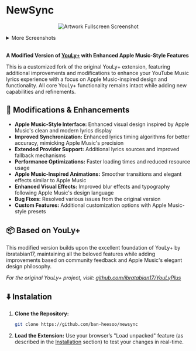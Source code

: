 # NewSync

<p align="center">
<img src="https://hivicode.github.io/assets/newsync/fullscreened-omg.png" alt="Artwork Fullscreen Screenshot">
</p>

<details>
<summary>More Screenshots</summary>
<p align="center">
<img src="https://hivicode.github.io/assets/newsync/mainscreen" alt="Main Screenshot">
<img src="https://hivicode.github.io/assets/newsync/fullscreened-hurt" alt="Artwork Fullscreen Screenshot">
<img src="https://hivicode.github.io/assets/newsync/mainscreen-bubblegum" alt="Main Lyric Screenshot">
<img src="https://hivicode.github.io/assets/newsync/videofullscreened-bubblegum" alt="Video Fullscreen Screenshot">
</p>
</details>

<br>

**A Modified Version of [YouLy+](https://github.com/ibratabian17/YouLyPlus) with Enhanced Apple Music-Style Features**

This is a customized fork of the original YouLy+ extension, featuring additional improvements and modifications to enhance your YouTube Music lyrics experience with a focus on Apple Music-inspired design and functionality. All core YouLy+ functionality remains intact while adding new capabilities and refinements.

## 🔧 Modifications & Enhancements

- **Apple Music-Style Interface:** Enhanced visual design inspired by Apple Music's clean and modern lyrics display
- **Improved Synchronization:** Enhanced lyrics timing algorithms for better accuracy, mimicking Apple Music's precision
- **Extended Provider Support:** Additional lyrics sources and improved fallback mechanisms  
- **Performance Optimizations:** Faster loading times and reduced resource usage
- **Apple Music-Inspired Animations:** Smoother transitions and elegant effects similar to Apple Music
- **Enhanced Visual Effects:** Improved blur effects and typography following Apple Music's design language
- **Bug Fixes:** Resolved various issues from the original version
- **Custom Features:** Additional customization options with Apple Music-style presets

## 📦 Based on YouLy+

This modified version builds upon the excellent foundation of YouLy+ by ibratabian17, maintaining all the beloved features while adding improvements based on community feedback and Apple Music's elegant design philosophy.

*For the original YouLy+ project, visit: [github.com/ibratabian17/YouLyPlus](https://github.com/ibratabian17/YouLyPlus)*


## ⬇️ Instalation
1.  **Clone the Repository:**
    ```bash
    git clone https://github.com/ban-heesoo/newsync
    ```
2.  **Load the Extension:**
    Use your browser’s "Load unpacked" feature (as described in the [Installation](#installation) section) to test your changes in real-time.
